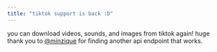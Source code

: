 ```yaml
---
title: "tiktok support is back :D"
---
```

you can download videos, sounds, and images from tiktok again!
huge thank you to <a class="text-backdrop link" href="https://github.com/minzique" target="_blank">@minzique</a> for finding another api endpoint that works.
